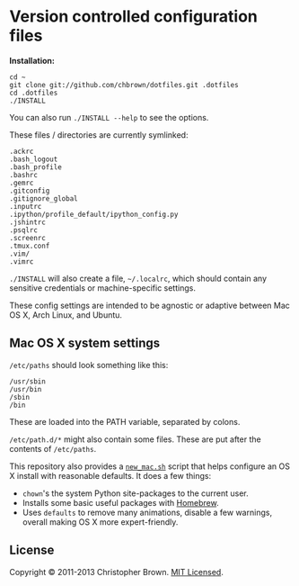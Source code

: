 # Version controlled configuration files

**Installation:**

    cd ~
    git clone git://github.com/chbrown/dotfiles.git .dotfiles
    cd .dotfiles
    ./INSTALL

You can also run `./INSTALL --help` to see the options.

These files / directories are currently symlinked:

    .ackrc
    .bash_logout
    .bash_profile
    .bashrc
    .gemrc
    .gitconfig
    .gitignore_global
    .inputrc
    .ipython/profile_default/ipython_config.py
    .jshintrc
    .psqlrc
    .screenrc
    .tmux.conf
    .vim/
    .vimrc

`./INSTALL` will also create a file, `~/.localrc`, which should contain any sensitive credentials or machine-specific settings.

These config settings are intended to be agnostic or adaptive between Mac OS X, Arch Linux, and Ubuntu.


## Mac OS X system settings

`/etc/paths` should look something like this:

    /usr/sbin
    /usr/bin
    /sbin
    /bin

These are loaded into the PATH variable, separated by colons.

`/etc/path.d/*` might also contain some files. These are put after the contents of `/etc/paths`.

This repository also provides a [`new_mac.sh`](new_mac.sh) script that helps configure an OS X install with reasonable defaults.
It does a few things:

* `chown`'s the system Python site-packages to the current user.
* Installs some basic useful packages with [Homebrew](http://brew.sh/).
* Uses `defaults` to remove many animations, disable a few warnings, overall making OS X more expert-friendly.


## License

Copyright © 2011-2013 Christopher Brown. [MIT Licensed](http://opensource.org/licenses/MIT).
